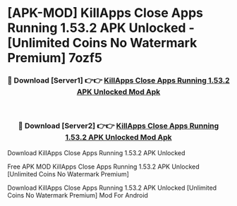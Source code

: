 # [APK-MOD] KillApps  Close Apps Running 1.53.2 APK Unlocked - [Unlimited Coins No Watermark Premium] 7ozf5



<div align="center">
<h3>🔴 Download [Server1] 👉👉 <a href="https://momento.my/?title=KillApps__Close_Apps_Running_1.53.2_APK_Unlocked">KillApps  Close Apps Running 1.53.2 APK Unlocked Mod Apk</a></h3><br>

<h3>🔴 Download [Server2] 👉👉 <a href="https://momento.my/?title=KillApps__Close_Apps_Running_1.53.2_APK_Unlocked">KillApps  Close Apps Running 1.53.2 APK Unlocked Mod Apk</a></h3>
</div>



Download KillApps  Close Apps Running 1.53.2 APK Unlocked 

Free APK MOD KillApps  Close Apps Running 1.53.2 APK Unlocked [Unlimited Coins No Watermark Premium]

Download KillApps  Close Apps Running 1.53.2 APK Unlocked [Unlimited Coins No Watermark Premium] Mod For Android
